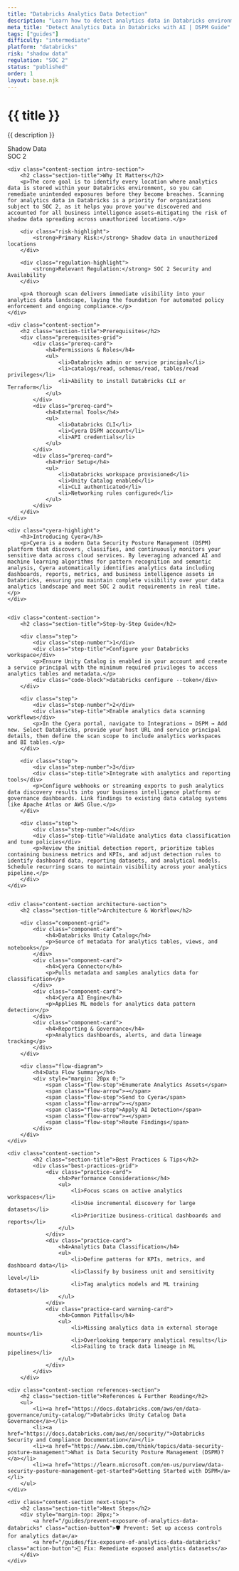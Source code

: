 ```yaml
---
title: "Databricks Analytics Data Detection"
description: "Learn how to detect analytics data in Databricks environments. Follow step-by-step guidance for SOC 2 compliance and data governance."
meta_title: "Detect Analytics Data in Databricks with AI | DSPM Guide"
tags: ["guides"]
difficulty: "intermediate"
platform: "databricks"
risk: "shadow data"
regulation: "SOC 2"
status: "published"
order: 1
layout: base.njk
---
```


<div class="container">
    <div class="header">
        <h1>{{ title }}</h1>
        <p>{{ description }}</p>
        <div class="badge">Shadow Data</div>
        <div class="badge regulation">SOC 2</div>
    </div>

    <div class="content-section intro-section">
        <h2 class="section-title">Why It Matters</h2>
        <p>The core goal is to identify every location where analytics data is stored within your Databricks environment, so you can remediate unintended exposures before they become breaches. Scanning for analytics data in Databricks is a priority for organizations subject to SOC 2, as it helps you prove you've discovered and accounted for all business intelligence assets—mitigating the risk of shadow data spreading across unauthorized locations.</p>
        
        <div class="risk-highlight">
            <strong>Primary Risk:</strong> Shadow data in unauthorized locations
        </div>
        
        <div class="regulation-highlight">
            <strong>Relevant Regulation:</strong> SOC 2 Security and Availability
        </div>
        
        <p>A thorough scan delivers immediate visibility into your analytics data landscape, laying the foundation for automated policy enforcement and ongoing compliance.</p>
    </div>

    <div class="content-section">
        <h2 class="section-title">Prerequisites</h2>
        <div class="prerequisites-grid">
            <div class="prereq-card">
                <h4>Permissions & Roles</h4>
                <ul>
                    <li>Databricks admin or service principal</li>
                    <li>catalogs/read, schemas/read, tables/read privileges</li>
                    <li>Ability to install Databricks CLI or Terraform</li>
                </ul>
            </div>
            <div class="prereq-card">
                <h4>External Tools</h4>
                <ul>
                    <li>Databricks CLI</li>
                    <li>Cyera DSPM account</li>
                    <li>API credentials</li>
                </ul>
            </div>
            <div class="prereq-card">
                <h4>Prior Setup</h4>
                <ul>
                    <li>Databricks workspace provisioned</li>
                    <li>Unity Catalog enabled</li>
                    <li>CLI authenticated</li>
                    <li>Networking rules configured</li>
                </ul>
            </div>
        </div>
    </div>
	
    <div class="cyera-highlight">
        <h3>Introducing Cyera</h3>
        <p>Cyera is a modern Data Security Posture Management (DSPM) platform that discovers, classifies, and continuously monitors your sensitive data across cloud services. By leveraging advanced AI and machine learning algorithms for pattern recognition and semantic analysis, Cyera automatically identifies analytics data including dashboards, reports, metrics, and business intelligence assets in Databricks, ensuring you maintain complete visibility over your data analytics landscape and meet SOC 2 audit requirements in real time.</p>
    </div>
	

    <div class="content-section">
        <h2 class="section-title">Step-by-Step Guide</h2>
        
        <div class="step">
            <div class="step-number">1</div>
            <div class="step-title">Configure your Databricks workspace</div>
            <p>Ensure Unity Catalog is enabled in your account and create a service principal with the minimum required privileges to access analytics tables and metadata.</p>
            <div class="code-block">databricks configure --token</div>
        </div>

        <div class="step">
            <div class="step-number">2</div>
            <div class="step-title">Enable analytics data scanning workflows</div>
            <p>In the Cyera portal, navigate to Integrations → DSPM → Add new. Select Databricks, provide your host URL and service principal details, then define the scan scope to include analytics workspaces and BI tables.</p>
        </div>

        <div class="step">
            <div class="step-number">3</div>
            <div class="step-title">Integrate with analytics and reporting tools</div>
            <p>Configure webhooks or streaming exports to push analytics data discovery results into your business intelligence platforms or governance dashboards. Link findings to existing data catalog systems like Apache Atlas or AWS Glue.</p>
        </div>

        <div class="step">
            <div class="step-number">4</div>
            <div class="step-title">Validate analytics data classification and tune policies</div>
            <p>Review the initial detection report, prioritize tables containing business metrics and KPIs, and adjust detection rules to identify dashboard data, reporting datasets, and analytical models. Schedule recurring scans to maintain visibility across your analytics pipeline.</p>
        </div>
    </div>


    <div class="content-section architecture-section">
        <h2 class="section-title">Architecture & Workflow</h2>
        
        <div class="component-grid">
            <div class="component-card">
                <h4>Databricks Unity Catalog</h4>
                <p>Source of metadata for analytics tables, views, and notebooks</p>
            </div>
            <div class="component-card">
                <h4>Cyera Connector</h4>
                <p>Pulls metadata and samples analytics data for classification</p>
            </div>
            <div class="component-card">
                <h4>Cyera AI Engine</h4>
                <p>Applies ML models for analytics data pattern detection</p>
            </div>
            <div class="component-card">
                <h4>Reporting & Governance</h4>
                <p>Analytics dashboards, alerts, and data lineage tracking</p>
            </div>
        </div>

        <div class="flow-diagram">
            <h4>Data Flow Summary</h4>
            <div style="margin: 20px 0;">
                <span class="flow-step">Enumerate Analytics Assets</span>
                <span class="flow-arrow">→</span>
                <span class="flow-step">Send to Cyera</span>
                <span class="flow-arrow">→</span>
                <span class="flow-step">Apply AI Detection</span>
                <span class="flow-arrow">→</span>
                <span class="flow-step">Route Findings</span>
            </div>
        </div>
    </div>

	<div class="content-section">
	        <h2 class="section-title">Best Practices & Tips</h2>
	        <div class="best-practices-grid">
	            <div class="practice-card">
	                <h4>Performance Considerations</h4>
	                <ul>
	                    <li>Focus scans on active analytics workspaces</li>
	                    <li>Use incremental discovery for large datasets</li>
	                    <li>Prioritize business-critical dashboards and reports</li>
	                </ul>
	            </div>
	            <div class="practice-card">
	                <h4>Analytics Data Classification</h4>
	                <ul>
	                    <li>Define patterns for KPIs, metrics, and dashboard data</li>
	                    <li>Classify by business unit and sensitivity level</li>
	                    <li>Tag analytics models and ML training datasets</li>
	                </ul>
	            </div>
	            <div class="practice-card warning-card">
	                <h4>Common Pitfalls</h4>
	                <ul>
	                    <li>Missing analytics data in external storage mounts</li>
	                    <li>Overlooking temporary analytical results</li>
	                    <li>Failing to track data lineage in ML pipelines</li>
	                </ul>
	            </div>
	        </div>
	    </div>

    <div class="content-section references-section">
        <h2 class="section-title">References & Further Reading</h2>
        <ul>
            <li><a href="https://docs.databricks.com/aws/en/data-governance/unity-catalog/">Databricks Unity Catalog Data Governance</a></li>
            <li><a href="https://docs.databricks.com/aws/en/security/">Databricks Security and Compliance Documentation</a></li>
            <li><a href="https://www.ibm.com/think/topics/data-security-posture-management">What is Data Security Posture Management (DSPM)?</a></li>
            <li><a href="https://learn.microsoft.com/en-us/purview/data-security-posture-management-get-started">Getting Started with DSPM</a></li>
        </ul>
    </div>

    <div class="content-section next-steps">
        <h2 class="section-title">Next Steps</h2>
        <div style="margin-top: 20px;">
            <a href="/guides/prevent-exposure-of-analytics-data-databricks" class="action-button">🛡️ Prevent: Set up access controls for analytics data</a>
            <a href="/guides/fix-exposure-of-analytics-data-databricks" class="action-button">🔧 Fix: Remediate exposed analytics datasets</a>
        </div>
    </div>
</div>